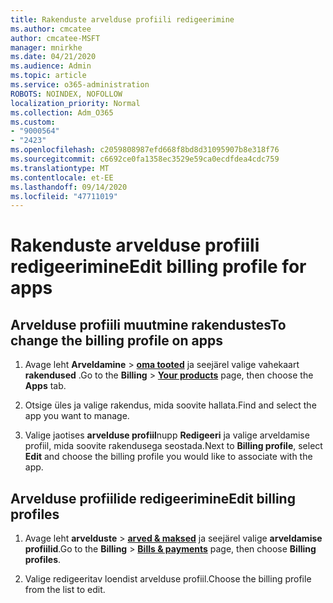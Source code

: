 ```yaml
---
title: Rakenduste arvelduse profiili redigeerimine
ms.author: cmcatee
author: cmcatee-MSFT
manager: mnirkhe
ms.date: 04/21/2020
ms.audience: Admin
ms.topic: article
ms.service: o365-administration
ROBOTS: NOINDEX, NOFOLLOW
localization_priority: Normal
ms.collection: Adm_O365
ms.custom:
- "9000564"
- "2423"
ms.openlocfilehash: c2059808987efd668f8bd8d31095907b8e318f76
ms.sourcegitcommit: c6692ce0fa1358ec3529e59ca0ecdfdea4cdc759
ms.translationtype: MT
ms.contentlocale: et-EE
ms.lasthandoff: 09/14/2020
ms.locfileid: "47711019"
---
```

# <a name="edit-billing-profile-for-apps"></a><span data-ttu-id="942ff-102">Rakenduste arvelduse profiili redigeerimine</span><span class="sxs-lookup"><span data-stu-id="942ff-102">Edit billing profile for apps</span></span>

## <a name="to-change-the-billing-profile-on-apps"></a><span data-ttu-id="942ff-103">Arvelduse profiili muutmine rakendustes</span><span class="sxs-lookup"><span data-stu-id="942ff-103">To change the billing profile on apps</span></span>

1. <span data-ttu-id="942ff-104">Avage leht **Arveldamine**  >  **[oma tooted](https://go.microsoft.com/fwlink/p/?linkid=842054)** ja seejärel valige vahekaart **rakendused** .</span><span class="sxs-lookup"><span data-stu-id="942ff-104">Go to the **Billing** > **[Your products](https://go.microsoft.com/fwlink/p/?linkid=842054)** page, then choose the **Apps** tab.</span></span>

2. <span data-ttu-id="942ff-105">Otsige üles ja valige rakendus, mida soovite hallata.</span><span class="sxs-lookup"><span data-stu-id="942ff-105">Find and select the app you want to manage.</span></span>  

3. <span data-ttu-id="942ff-106">Valige jaotises **arvelduse profiil**nupp **Redigeeri** ja valige arveldamise profiil, mida soovite rakendusega seostada.</span><span class="sxs-lookup"><span data-stu-id="942ff-106">Next to **Billing profile**, select **Edit** and choose the billing profile you would like to associate with the app.</span></span>

## <a name="edit-billing-profiles"></a><span data-ttu-id="942ff-107">Arvelduse profiilide redigeerimine</span><span class="sxs-lookup"><span data-stu-id="942ff-107">Edit billing profiles</span></span>

1. <span data-ttu-id="942ff-108">Avage leht **arvelduste**  >  **[arved & maksed](https://go.microsoft.com/fwlink/p/?linkid=848039)** ja seejärel valige **arveldamise profiilid**.</span><span class="sxs-lookup"><span data-stu-id="942ff-108">Go to the **Billing** > **[Bills & payments](https://go.microsoft.com/fwlink/p/?linkid=848039)** page, then choose **Billing profiles**.</span></span>

2. <span data-ttu-id="942ff-109">Valige redigeeritav loendist arvelduse profiil.</span><span class="sxs-lookup"><span data-stu-id="942ff-109">Choose the billing profile from the list to edit.</span></span>